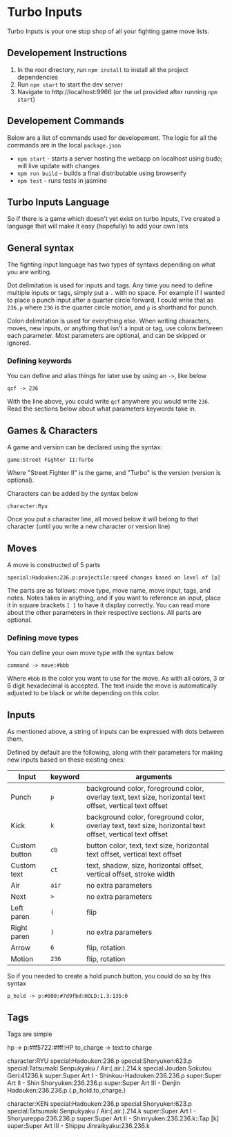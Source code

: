 # Turbo Inputs
Turbo Inputs is your one stop shop of all your fighting game move lists.

## Developement Instructions
1. In the root directory, run `npm install` to install all the project dependencies
2. Run `npm start` to start the dev server
3. Navigate to http://localhost:9966 (or the url provided after running `npm start`)

## Developement Commands
Below are a list of commands used for developement. The logic for all the commands are in the local `package.json`
- `npm start` - starts a server hosting the webapp on localhost using budo; will live update with changes
- `npm run build` - builds a final distributable using browserify
- `npm test` - runs tests in jasmine

## Turbo Inputs Language
So if there is a game which doesn't yet exist on turbo inputs, I've created a language that will make it easy (hopefully) to add your own lists

## General syntax
The fighting input language has two types of syntaxs depending on what you are writing.

Dot delimitation is used for inputs and tags. Any time you need to define multiple inputs or tags, simply put a `.` with no space. For example if I wanted to place a punch input after a quarter circle forward, I could write that as `236.p` where `236` is the quarter circle motion, and `p` is shorthand for punch.

Colon delimitation is used for everything else. When writing characters, moves, new inputs, or anything that isn't a input or tag, use colons between each parameter. Most parameters are optional, and can be skipped or ignored.

### Defining keywords
You can define and alias things for later use by using an `->`, like below
```
qcf -> 236
```
With the line above, you could write `qcf` anywhere you would write `236`. Read the sections below about what parameters keywords take in.

## Games & Characters
A game and version can be declared using the syntax:
```
game:Street Fighter II:Turbo
```
Where "Street Fighter II" is the game, and "Turbo" is the version (version is optional).

Characters can be added by the syntax below
```
character:Ryu
```
Once you put a character line, all moved below it will belong to that character (until you write a new character or version line)

## Moves
A move is constructed of 5 parts
```
special:Hadouken:236.p:projectile:speed changes based on level of [p]
```
The parts are as follows: move type, move name, move input, tags, and notes. Notes takes in anything, and if you want to reference an input, place it in square brackets `[ ]` to have it display correctly. You can read more about the other parameters in their respective sections. All parts are optional.

### Defining move types
You can define your own move type with the syntax below
```
command -> move:#bbb
```
Where `#bbb` is the color you want to use for the move. As with all colors, 3 or 6 digit hexadecimal is accepted. The text inside the move is automatically adjusted to be black or white depending on this color.

## Inputs
As mentioned above, a string of inputs can be expressed with dots between them.

Defined by default are the following, along with their parameters for making new inputs based on these existing ones:

Input | keyword | arguments
--- | --- | ---
Punch | `p` | background color, foreground color, overlay text, text size, horizontal text offset, vertical text offset
Kick | `k` | background color, foreground color, overlay text, text size, horizontal text offset, vertical text offset
Custom button | `cb` | button color, text, text size, horizontal text offset, vertical text offset
Custom text | `ct` | text, shadow, size, horizontal offset, vertical offset, stroke width
Air | `air` | no extra parameters
Next | `>` | no extra parameters
Left paren | `(` | flip
Right paren | `)` | no extra parameters
Arrow | `6` | flip, rotation
Motion | `236` | flip, rotation

So if you needed to create a hold punch button, you could do so by this syntax
```
p_hold -> p:#000:#7d9fbd:HOLD:1.3:135:0
```

## Tags
Tags are simple

hp -> p:#ff5722:#fff:HP
to_charge -> text:to charge

character:RYU
special:Hadouken:236.p
special:Shoryuken:623.p
special:Tatsumaki Senpukyaku / Air:(.air.).214.k
special:Joudan Sokutou Geri:41236.k
super:Super Art I - Shinkuu-Hadouken:236.236.p
super:Super Art II - Shin Shoryuken:236.236.p
super:Super Art III - Denjin Hadouken:236.236.p.(.p_hold.to_charge.)

character:KEN
special:Hadouken:236.p
special:Shoryuken:623.p
special:Tatsumaki Senpukyaku / Air:(.air.).214.k
super:Super Art I - Shoryureppa:236.236.p
super:Super Art II - Shinryuken:236.236.k::Tap [k]
super:Super Art III - Shippu Jinraikyaku:236.236.k
